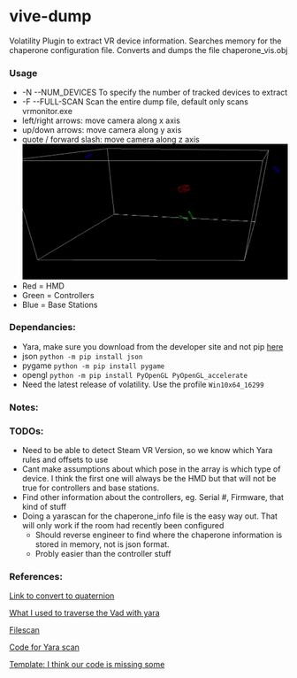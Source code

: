 # vive-dump
Volatility Plugin to extract VR device information.
Searches memory for the chaperone configuration file. Converts and dumps the file chaperone_vis.obj

### Usage
* -N --NUM_DEVICES To specify the number of tracked devices to extract
* -F --FULL-SCAN Scan the entire dump file, default only scans vrmonitor.exe
* left/right arrows: move camera along x axis
* up/down arrows: move camera along y axis
* quote / forward slash: move camera along z axis
![Screenshot](vis.png)
* Red = HMD
* Green = Controllers
* Blue = Base Stations

### Dependancies:
* Yara, make sure you download from the developer site and not pip [here](http://yara.readthedocs.io/en/v3.7.0/gettingstarted.html)
* json `python -m pip install json`
* pygame `python -m pip install pygame`
* opengl `python -m pip install PyOpenGL PyOpenGL_accelerate`
* Need the latest release of volatility. Use the profile `Win10x64_16299`

### Notes:


### TODOs:
* Need to be able to detect Steam VR Version, so we know which Yara rules and offsets to use
* Cant make assumptions about which pose in the array is which type of device. I think the first one will always be the HMD but that will not be true for controllers and base stations.
* Find other information about the controllers, eg. Serial #, Firmware, that kind of stuff
* Doing a yarascan for the chaperone_info file is the easy way out. That will only work if the room had recently been configured
    * Should reverse engineer to find where the chaperone information is stored in memory, not is json format.
    * Probly easier than the controller stuff

### References:
[Link to convert to quaternion](https://www.codeproject.com/Articles/1171122/WebControls/)

[What I used to traverse the Vad with yara](http://tomchop.me/2016/11/21/tutorial-volatility-plugins-malware-analysis/)

[Filescan](https://github.com/volatilityfoundation/community/blob/58d36880ae35e4de00d80694d54c4cae278b21c7/ThomasChopitea/autoruns.py)

[Code for Yara scan](https://github.com/volatilityfoundation/community/blob/58d36880ae35e4de00d80694d54c4cae278b21c7/KudelskiSecurity/dyrescan.py)

[Template: I think our code is missing some](https://gist.github.com/bridgeythegeek/bf7284d4469b60b8b9b3c4bfd03d051e)
